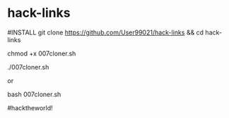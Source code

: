 # hack-links

#INSTALL
git clone https://github.com/User99021/hack-links && cd hack-links

chmod +x 007cloner.sh

./007cloner.sh

or 

bash 007cloner.sh

#hacktheworld!

